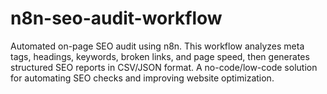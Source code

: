 # n8n-seo-audit-workflow
Automated on-page SEO audit using n8n. This workflow analyzes meta tags, headings, keywords, broken links, and page speed, then generates structured SEO reports in CSV/JSON format. A no-code/low-code solution for automating SEO checks and improving website optimization.

